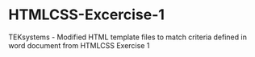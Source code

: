 # HTMLCSS-Excercise-1
TEKsystems - Modified HTML template files to match criteria defined in word document from HTMLCSS Exercise 1
